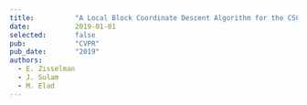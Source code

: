 ```yaml
---
title:          "A Local Block Coordinate Descent Algorithm for the CSC Model"
date:           2019-01-01
selected:       false
pub:            "CVPR"
pub_date:       "2019"
authors:
  - E. Zisselman
  - J. Sulam
  - M. Elad
---
```

